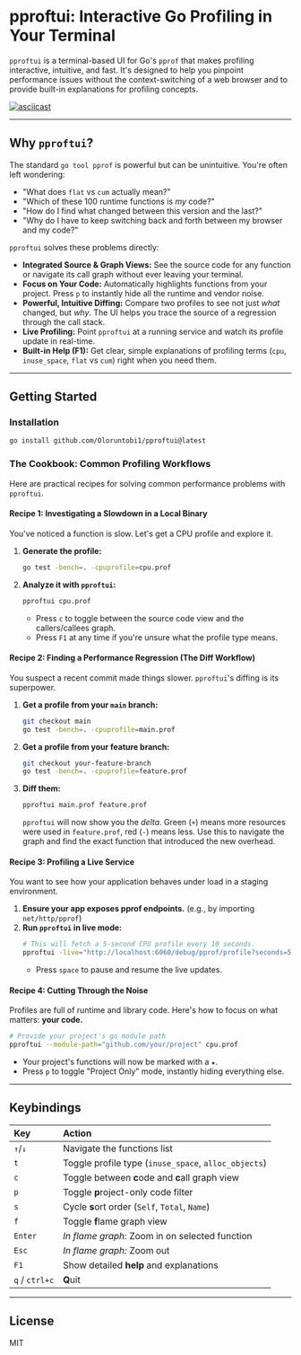 # pproftui: Interactive Go Profiling in Your Terminal

`pproftui` is a terminal-based UI for Go's `pprof` that makes profiling interactive, intuitive, and fast. It's designed to help you pinpoint performance issues without the context-switching of a web browser and to provide built-in explanations for profiling concepts.

[![asciicast](https://asciinema.org/a/OV4Fr7Ob2aXDzKJphULlOlMbL.svg)](https://asciinema.org/a/OV4Fr7Ob2aXDzKJphULlOlMbL)

---

## Why `pproftui`?

The standard `go tool pprof` is powerful but can be unintuitive. You're often left wondering:
*   "What does `flat` vs `cum` actually mean?"
*   "Which of these 100 runtime functions is *my* code?"
*   "How do I find what changed between this version and the last?"
*   "Why do I have to keep switching back and forth between my browser and my code?"

`pproftui` solves these problems directly:
*   **Integrated Source & Graph Views:** See the source code for any function or navigate its call graph without ever leaving your terminal.
*   **Focus on Your Code:** Automatically highlights functions from your project. Press `p` to instantly hide all the runtime and vendor noise.
*   **Powerful, Intuitive Diffing:** Compare two profiles to see not just *what* changed, but *why*. The UI helps you trace the source of a regression through the call stack.
*   **Live Profiling:** Point `pproftui` at a running service and watch its profile update in real-time.
*   **Built-in Help (F1):** Get clear, simple explanations of profiling terms (`cpu`, `inuse_space`, `flat` vs `cum`) right when you need them.

---

## Getting Started

### Installation
```sh
go install github.com/Oloruntobi1/pproftui@latest
```

### The Cookbook: Common Profiling Workflows

Here are practical recipes for solving common performance problems with `pproftui`.

#### Recipe 1: Investigating a Slowdown in a Local Binary
You've noticed a function is slow. Let's get a CPU profile and explore it.

1.  **Generate the profile:**
    ```sh
    go test -bench=. -cpuprofile=cpu.prof
    ```

2.  **Analyze it with `pproftui`:**
    ```sh
    pproftui cpu.prof
    ```
    *   Press `c` to toggle between the source code view and the callers/callees graph.
    *   Press `F1` at any time if you're unsure what the profile type means.

#### Recipe 2: Finding a Performance Regression (The Diff Workflow)
You suspect a recent commit made things slower. `pproftui`'s diffing is its superpower.

1.  **Get a profile from your `main` branch:**
    ```sh
    git checkout main
    go test -bench=. -cpuprofile=main.prof
    ```

2.  **Get a profile from your feature branch:**
    ```sh
    git checkout your-feature-branch
    go test -bench=. -cpuprofile=feature.prof
    ```

3.  **Diff them:**
    ```sh
    pproftui main.prof feature.prof
    ```
    `pproftui` will now show you the *delta*. Green (`+`) means more resources were used in `feature.prof`, red (`-`) means less. Use this to navigate the graph and find the exact function that introduced the new overhead.

#### Recipe 3: Profiling a Live Service
You want to see how your application behaves under load in a staging environment.

1.  **Ensure your app exposes pprof endpoints.** (e.g., by importing `net/http/pprof`)
2.  **Run `pproftui` in live mode:**
    ```sh
    # This will fetch a 5-second CPU profile every 10 seconds.
    pproftui -live="http://localhost:6060/debug/pprof/profile?seconds=5" -refresh=10s
    ```
    *   Press `space` to pause and resume the live updates.

#### Recipe 4: Cutting Through the Noise
Profiles are full of runtime and library code. Here's how to focus on what matters: **your code.**

```sh
# Provide your project's go module path
pproftui --module-path="github.com/your/project" cpu.prof
```
*   Your project's functions will now be marked with a `★`.
*   Press `p` to toggle "Project Only" mode, instantly hiding everything else.

---

## Keybindings

| Key         | Action                                                |
| :---------- | :---------------------------------------------------- |
| `↑`/`↓`     | Navigate the functions list                           |
| `t`         | Toggle profile type (`inuse_space`, `alloc_objects`)  |
| `c`         | Toggle between **c**ode and **c**all graph view       |
| `p`         | Toggle **p**roject-only code filter                   |
| `s`         | Cycle **s**ort order (`Self`, `Total`, `Name`)        |
| `f`         | Toggle **f**lame graph view                           |
| `Enter`     | *In flame graph:* Zoom in on selected function        |
| `Esc`       | *In flame graph:* Zoom out                            |
| `F1`        | Show detailed **help** and explanations               |
| `q` / `ctrl+c`| **Q**uit                                            |


---

## License

MIT